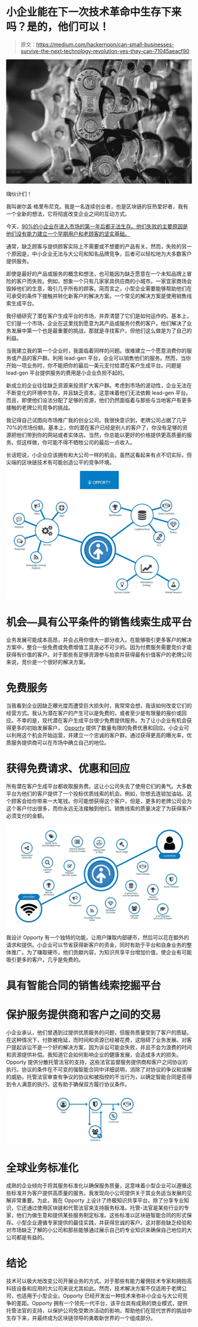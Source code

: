 # 小企业能在下一次技术革命中生存下来吗？是的，他们可以！

> 原文：<https://medium.com/hackernoon/can-small-businesses-survive-the-next-technology-revolution-yes-they-can-71045aeacf90>

![](img/cff3df8037a183791b9c7fd0b820ee0a.png)

嗨伙计们！

我叫谢尔盖·格里布尼克。我是一名连续创业者，也是区块链的狂热爱好者，我有一个全新的想法，它将彻底改变企业之间的互动方式。

今天，[90%的小企业在进入市场的第一年后都无法生存。他们失败的主要原因是他们没有能力建立一个早期用户和老顾客的坚实基础。](https://www.fundera.com/blog/what-percentage-of-small-businesses-fail)

通常，缺乏顾客与提供顾客实际上不需要或不想要的产品有关。然而，失败的另一个原因是，中小企业无法与大公司和知名品牌竞争，后者可以轻松地为大多数客户提供服务。

即使是最好的产品或服务的概念和想法，也可能因为缺乏愿意在一个未知品牌上冒险的客户而失败。例如，想象一个只有几家家具供应商的小城市。一家宜家商场会毁掉他们的生意，吸引几乎所有的顾客。简而言之，小型企业需要能够帮助他们在可承受的条件下接触并转化新客户的解决方案。一个常见的解决方案是使用销售线索生成平台。

我仔细研究了潜在客户生成平台的市场，并弄清楚了它们是如何运作的。基本上，它们是一个市场，企业在这里找到愿意为其产品或服务付费的客户。他们解决了业务发展中第一个也是最重要的挑战，那就是寻找客户，但他们这么做是为了自己的利益。

当我建立我的第一个企业时，我面临着同样的问题。很难建立一个愿意消费你的服务或产品的客户群。利用 lead-gen 平台，企业可以销售他们的服务。然而，当你开始一项业务时，你不能把你的最后一美元支付给潜在客户生成平台。问题是 lead-gen 平台提供服务的费用是小企业负担不起的。

新成立的企业往往缺乏资源来投资扩大客户群。考虑到市场的波动性，企业无法在不断变化的环境中生存，并且缺乏资本，这意味着他们无法依赖 lead-gen 平台。而且，即使他们设法分配了足够的资源，他们仍然面临着与那些与当地客户有更多接触的老牌公司竞争的挑战。

我记得自己试图向市场推广我的创业公司。我很快意识到，老牌公司占据了几乎 70%的市场份额。基本上，你的潜在客户已经是别人的客户了，你没有足够的资源把他们带到你的网站或者实体店。当然，你总能以更好的价格提供更高质量的服务。但这样做，你可能不得不牺牲公司的最后一点收入。

长话短说，小企业应该拥有和大公司一样的机会。虽然这看起来有点不切实际，但尖端的区块链技术有可能创造公平的竞争环境。

![](img/43a0a3a77c0ce89b8fbb1f462b3caa28.png)

# 机会—具有公平条件的销售线索生成平台

业务发展可能成本高昂，并会占用你很大一部分收入。在能够吸引更多客户的解决方案中，整合一些免费或免费增值工具是必不可少的。因为付费服务需要竞价才能获得有价值的客户。对于那些有足够资源参与拍卖并获得最有价值客户的老牌公司来说，竞价是一个很好的解决方案。

# 免费服务

当我看到企业因缺乏曝光度而遭受巨大损失时，我常常会想，我该如何改变它们的经营方式。我认为潜在客户的产生可以是免费的，或者至少是有限量的报价或回应。不幸的是，现代潜在客户生成平台很少免费提供服务。为了让小企业有机会获得更多的初始发展客户， [Opporty](https://opporty.com/) 提供了数量有限的免费优惠和回应。小企业可以利用这个机会开始运营，并建立一个忠诚的客户群。通过获得更高的曝光率，优质服务提供商可以在市场中确立自己的地位。

# 获得免费请求、优惠和回应

所有潜在客户生成平台都收取服务费。这让小公司失去了使用它们的勇气。大多数平台为他们的客户提供了一个投标优质线索的机会。例如，你想去连锁加油站。这个顾客会给你带来一大笔钱。你可能想获得这个客户，但是，更多的老牌公司会为这个客户付出很多，而你永远无法接触到他们。销售线索的质量决定了为获得客户必须支付的金额。

![](img/5f70d9a6671a89fc5d5b260a8921962a.png)

我设计 Opporty 有一个独特的功能，让用户赚取内部硬币，然后可以花在额外的请求和提供。小企业可以节省获得新客户的资金，同时有助于平台和自身业务的整体推广。为了赚取硬币，他们贡献内容，为知识共享平台增加价值，使企业有可能吸引更多的客户，几乎是免费的。

# 具有智能合同的销售线索挖掘平台

# 保护服务提供商和客户之间的交易

小企业承认，他们曾遇到过提供优质服务的问题，但服务质量受到了客户的质疑。在这种情况下，付款被拖延，而时间和资源已经被花费，这阻碍了业务发展。对客户提起诉讼不是一个好的解决方案，因为诉讼可能会失败，并且不会为浪费的时间和资源提供补偿。我知道它会如何影响企业的健康发展，会造成多大的损失。Opporty 提供分散托管法官的支持，这些法官监督服务提供商和客户之间协议的执行。协议的条件在不可变的强智能合同中详细说明，消除了对协议的争议和误解的威胁。托管法官审查有争议的协议和被指控的不当行为，以确定智能合同是否得到令人满意的执行。这有助于确保双方履行协议条件。

![](img/5a2d4f96e86f91f9fb59b9c7f9f31239.png)

# 全球业务标准化

成熟的企业倾向于将其服务标准化以确保服务质量，这意味着小型企业可以遵循这些标准并为客户提供高质量的服务。我发现向小公司提供关于其业务适当发展的见解非常重要。为此，我在 Opporty 上设计了终极知识共享平台。除了分享专业知识，它还通过使用区块链和代管法官来支持服务标准。托管-法官是某些行业的专家，他们为做生意和提供某些服务制定标准。这些标准以区块链智能合同的形式保存。小型企业遵循专家提供的最佳实践，并获得忠诚的客户。这对那些缺乏经验和对市场缺乏了解的小公司和那些能够通过展示自己的专业知识来确保自己地位的大公司都是有益的。

# 结论

技术可以极大地改变公司开展业务的方式。对于那些有能力雇佣技术专家和拥抱高科技设备和应用的大公司来说尤其如此。然而，技术解决方案不仅适用于老牌公司，也适用于小型企业。Opporty 已经开发出一种技术来弥补小企业与大公司竞争的差距。Opporty 拥有一个领先一代平台，该平台具有成熟的商业模式，提供托管法官的支持，以保护公司免受欺诈活动的影响，帮助他们在现代世界的挑战中生存下来，并最终成为区块链领导的勇敢新世界的一个组成部分。
